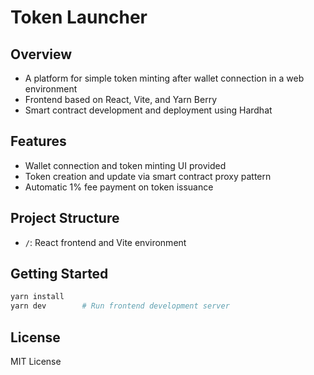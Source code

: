 # Token Launcher

## Overview

- A platform for simple token minting after wallet connection in a web environment
- Frontend based on React, Vite, and Yarn Berry
- Smart contract development and deployment using Hardhat

## Features

- Wallet connection and token minting UI provided
- Token creation and update via smart contract proxy pattern
- Automatic 1% fee payment on token issuance

## Project Structure

- `/`: React frontend and Vite environment

## Getting Started

```bash
yarn install
yarn dev        # Run frontend development server
```

## License

MIT License
